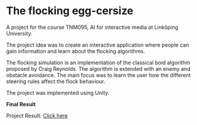 # The flocking egg-cersize

A project for the course TNM095, AI for interactive media at Linköping University.

The project idea was to create an interactive application where people can gain information and learn about the flocking algorithms. 

The flocking simulation is an implementation of the classical boid algorithm proposed by Craig Reynolds. The algorithm is extended with an enemy and obstacle avoidance. 
The main focus was to learn the user how the different steering rules affect the flock behaviour. 

The project was implemented using Unity. 

**Final Result**

Project Result: [Click here](https://www.youtube.com/watch?v=IDJjsumh6Uw)
